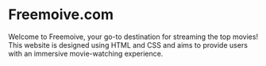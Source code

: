 # Freemoive.com
Welcome to Freemoive, your go-to destination for streaming the top movies! This website is designed using HTML and CSS and aims to provide users with an immersive movie-watching experience.
